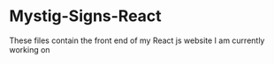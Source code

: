 # Mystig-Signs-React
These files contain the front end of my React js website I am currently working on
